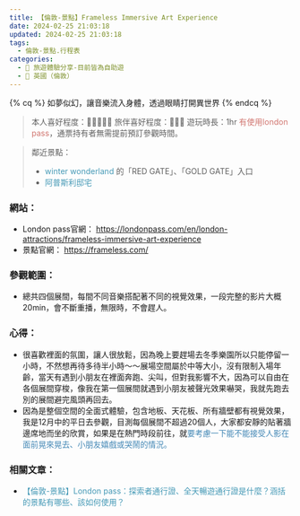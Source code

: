 ```yaml
---
title: 【倫敦-景點】Frameless Immersive Art Experience
date: 2024-02-25 21:03:18
updated: 2024-02-25 21:03:18
tags:
  - 倫敦-景點.行程表
categories: 
  - 🌴 旅遊體驗分享-目前皆為自助遊
  - 🥥 英國（倫敦） 
---
```

{% cq %} 如夢似幻，讓音樂流入身體，透過眼睛打開異世界 {% endcq %}
>	本人喜好程度：🌝🌝🌝🌝🌛  旅伴喜好程度：🌝🌝🌝
>	遊玩時長：1hr
<font color=#D1756F>有使用london pass</font>，通票持有者無需提前預訂參觀時間。

>	鄰近景點：
>	+ <font color=#4599B6>winter wonderland</font> 的「RED GATE」、「GOLD GATE」入口
>	+ <font color=#4599B6>阿普斯利邸宅</font>

<!-- more -->
### 網站：
  + London pass官網：
  https://londonpass.com/en/london-attractions/frameless-immersive-art-experience
  + 景點官網：
  https://frameless.com/
### 參觀範圍： 
  + 總共四個展間，每間不同音樂搭配著不同的視覺效果，一段完整的影片大概20min，會不斷重播，無限時，不會趕人。
### 心得：
  + 很喜歡裡面的氛圍，讓人很放鬆，因為晚上要趕場去冬季樂園所以只能停留一小時，不然想再待多待半小時～～展場空間屬於中等大小，沒有限制入場年齡，當天有遇到小朋友在裡面奔跑、尖叫，但對我影響不大，因為可以自由在各個展間穿梭，像我在第一個展間就遇到小朋友被聲光效果嚇哭，我就先跑去別的展間避完風頭再回去。
  + 因為是整個空間的全面式體驗，包含地板、天花板、所有牆壁都有視覺效果，我是12月中的平日去參觀，目測每個展間不超過20個人，大家都安靜的貼著牆邊席地而坐的欣賞，如果是在熱門時段前往，就<font color=#4287B5>要考慮一下能不能接受人影在面前晃來晃去、小朋友嬉戲或哭鬧的情況。</font> 

### 相關文章：
+ <font color=#4599B6>【倫敦-景點】London pass：探索者通行證、全天暢遊通行證是什麼？涵括的景點有哪些、該如何使用？</font> 